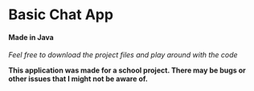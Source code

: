 # Basic Chat App
#### Made in Java

*Feel free to download the project files and play around with the code*


**This application was made for a school project. There may be bugs or other issues that I might not be aware of.**

